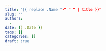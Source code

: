 ```yaml
---
title: "{{ replace .Name "-" " " | title }}"
slug: ""
authors:
  - 
date: {{ .Date }}
tags: []
categories: []
draft: true
---
```


